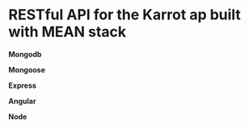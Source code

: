 RESTful API for the Karrot ap built with MEAN stack
======

**Mongodb** 

**Mongoose**

**Express** 

**Angular**

**Node**




